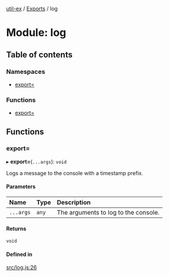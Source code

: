 [util-ex](../README.md) / [Exports](../modules.md) / log

# Module: log

## Table of contents

### Namespaces

- [export&#x3D;](log.export_.md)

### Functions

- [export&#x3D;](log.md#export&#x3D;)

## Functions

### export&#x3D;

▸ **export=**(`...args`): `void`

Logs a message to the console with a timestamp prefix.

#### Parameters

| Name | Type | Description |
| :------ | :------ | :------ |
| `...args` | `any` | The arguments to log to the console. |

#### Returns

`void`

#### Defined in

[src/log.js:26](https://github.com/snowyu/util-ex.js/blob/f71e464/src/log.js#L26)
